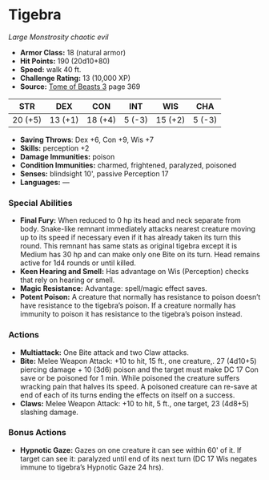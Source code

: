 # Tigebra

*Large* *Monstrosity* *chaotic evil*

- **Armor Class:** 18 (natural armor)
- **Hit Points:** 190 (20d10+80)
- **Speed:** walk 40 ft.
- **Challenge Rating:** 13 (10,000 XP)
- **Source:** [Tome of Beasts 3](https://koboldpress.com/kpstore/product/tome-of-beasts-3-for-5th-edition/) page 369

| STR | DEX | CON | INT | WIS | CHA |
| --- | --- | --- | --- | --- | --- |
| 20 (+5) | 13 (+1) | 18 (+4) | 5 (-3) | 15 (+2) | 5 (-3) |

- **Saving Throws**: Dex +6, Con +9, Wis +7
- **Skills:** perception +2
- **Damage Immunities:** poison
- **Condition Immunities:** charmed, frightened, paralyzed, poisoned
- **Senses:** blindsight 10', passive Perception 17
- **Languages:** —
### Special Abilities
- **Final Fury:** When reduced to 0 hp its head and neck separate from body. Snake-like remnant immediately attacks nearest creature moving up to its speed if necessary even if it has already taken its turn this round. This remnant has same stats as original tigebra except it is Medium has 30 hp and can make only one Bite on its turn. Head remains active for 1d4 rounds or until killed.
- **Keen Hearing and Smell:** Has advantage on Wis (Perception) checks that rely on hearing or smell.
- **Magic Resistance:** Advantage: spell/magic effect saves.
- **Potent Poison:** A creature that normally has resistance to poison doesn’t have resistance to the tigebra’s poison. If a creature normally has immunity to poison it has resistance to the tigebra’s poison instead.
### Actions
- **Multiattack:** One Bite attack and two Claw attacks.
- **Bite:** Melee Weapon Attack: +10 to hit, 15 ft., one creature,. 27 (4d10+5) piercing damage + 10 (3d6) poison and the target must make DC 17 Con save or be poisoned for 1 min. While poisoned the creature suffers wracking pain that halves its speed. A poisoned creature can re-save at end of each of its turns ending the effects on itself on a success.
- **Claws:** Melee Weapon Attack: +10 to hit, 5 ft., one target, 23 (4d8+5) slashing damage.
### Bonus Actions
- **Hypnotic Gaze:** Gazes on one creature it can see within 60' of it. If target can see it: paralyzed until end of its next turn (DC 17 Wis negates immune to tigebra’s Hypnotic Gaze 24 hrs).


